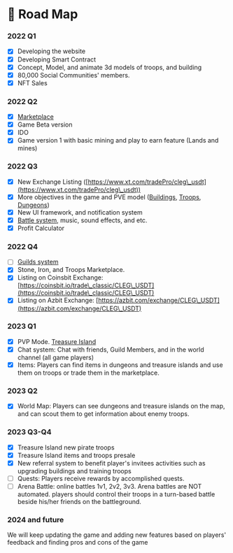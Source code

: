 # 📜 Road Map

### 2022 Q1

* [x] Developing the website
* [x] Developing Smart Contract
* [x] Concept, Model, and animate 3d models of troops, and building
* [x] 80,000 Social Communities' members.
* [x] NFT Sales

### 2022 Q2

* [x] [Marketplace](../guides/marketplace.md)
* [x] Game Beta version
* [x] IDO
* [x] Game version 1 with basic mining and play to earn feature (Lands and mines)

### 2022 Q3

* [x] New Exchange Listing ([https://www.xt.com/tradePro/cleg\_usdt](https://www.xt.com/tradePro/cleg\_usdt))
* [x] More objectives in the game and PVE model ([Buildings](../guides/buildings.md), [Troops](../guides/heroes.md), [Dungeons](../guides/adventures.md#dungeons))
* [x] New UI framework, and notification system
* [x] [Battle system](../guides/battles.md), music, sound effects, and etc.
* [x] Profit Calculator

### 2022 Q4

* [ ] [Guilds system](../guides/guilds.md)
* [x] Stone, Iron, and Troops Marketplace.
* [x] Listing on Coinsbit Exchange: [https://coinsbit.io/trade\_classic/CLEG\_USDT](https://coinsbit.io/trade\_classic/CLEG\_USDT)
* [x] Listing on Azbit Exchange: [https://azbit.com/exchange/CLEG\_USDT](https://azbit.com/exchange/CLEG\_USDT)

### 2023 Q1

* [x] PVP Mode. [Treasure Island](../guides/adventures.md#treasure-island)
* [x] Chat system: Chat with friends, Guild Members, and in the world channel (all game players)
* [x] Items: Players can find items in dungeons and treasure islands and use them on troops or trade them in the marketplace.

### 2023 Q2

* [x] World Map: Players can see dungeons and treasure islands on the map, and can scout them to get information about enemy troops.

### 2023 Q3-Q4

* [x] Treasure Island new pirate troops
* [x] Treasure Island items and troops presale
* [x] New referral system to benefit player's invitees activities such as upgrading buildings and training troops
* [ ] Quests: Players receive rewards by accomplished quests.
* [ ] Arena Battle: online battles 1v1, 2v2, 3v3. Arena battles are NOT automated. players should control their troops in a turn-based battle beside his/her friends on the battleground.

### 2024 and future

We will keep updating the game and adding new features based on players' feedback and finding pros and cons of the game

